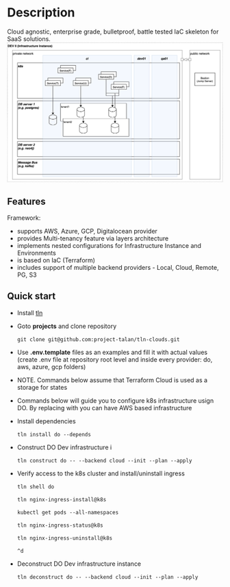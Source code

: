 # Description
Cloud agnostic, enterprise grade, bulletproof, battle tested IaC skeleton for SaaS solutions.
![Infrastructure Instance](ii.png)

## Features
Framework:
* supports AWS, Azure, GCP, Digitalocean provider
* provides Multi-tenancy feature via layers architecture
* implements nested configurations for Infrastructure Instance and Environments
* is based on IaC (Terraform)
* includes support of multiple backend providers - Local, Cloud, Remote, PG, S3

## Quick start
* Install [tln](https://www.npmjs.com/package/tln-cli)
* Goto **projects** and clone repository
  ```
  git clone git@github.com:project-talan/tln-clouds.git
  ```
* Use **.env.template** files as an examples and fill it with actual values (create .env file at repository root level and inside every provider: do, aws, azure, gcp folders)
* NOTE. Commands below assume that Terraform Cloud is used as a storage for states
* Commands below will guide you to configure k8s infrastructure usign DO. By replacing <do> with <aws> you can have AWS based infrastructure

* Install dependencies
  ```
  tln install do --depends
  ```
* Construct DO Dev infrastructure i
  ```
  tln construct do -- --backend cloud --init --plan --apply
  ```
* Verify access to the k8s cluster and install/uninstall ingress
  ```
  tln shell do
  ```
  ```
  tln nginx-ingress-install@k8s
  ```
  ```
  kubectl get pods --all-namespaces
  ```
  ```
  tln nginx-ingress-status@k8s
  ```
  ```
  tln nginx-ingress-uninstall@k8s
  ```
  ```
  ^d
  ```
* Deconstruct DO Dev infrastructure instance
  ```
  tln deconstruct do -- --backend cloud --init --plan --apply
  ```
